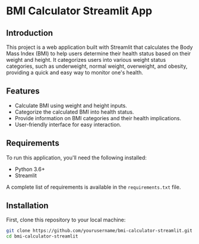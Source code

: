 # BMI Calculator Streamlit App

## Introduction
This project is a web application built with Streamlit that calculates the Body Mass Index (BMI) to help users determine their health status based on their weight and height. It categorizes users into various weight status categories, such as underweight, normal weight, overweight, and obesity, providing a quick and easy way to monitor one's health.

## Features
- Calculate BMI using weight and height inputs.
- Categorize the calculated BMI into health status.
- Provide information on BMI categories and their health implications.
- User-friendly interface for easy interaction.

## Requirements
To run this application, you'll need the following installed:
- Python 3.6+
- Streamlit

A complete list of requirements is available in the `requirements.txt` file.

## Installation
First, clone this repository to your local machine:

```bash
git clone https://github.com/yourusername/bmi-calculator-streamlit.git
cd bmi-calculator-streamlit
